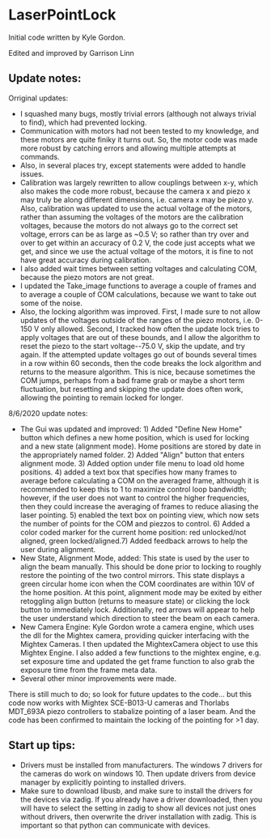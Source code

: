 # LaserPointLock

Initial code written by Kyle Gordon. 

Edited and improved by Garrison Linn

## Update notes: 
Orriginal updates:
- I squashed many bugs, mostly trivial errors (although not always trivial to find), which had prevented locking. 
- Communication with motors had not been tested to my knowledge, and these motors are quite finiky it turns out. So, the motor code was made more robust by catching errors and allowing multiple attempts at commands. 
- Also, in several places try, except statements were added to handle issues.
- Calibration was largely rewritten to allow couplings between x-y, which also makes the code more robust, because the camera x and piezo x may truly  be along different dimensions, i.e. camera x may be piezo y. Also, calibration was updated to use the actual voltage of the motors, rather than assuming the voltages of the motors are the calibration voltages, because the motors do not always go to the correct set voltage, errors can be as large as ~0.5 V; so rather than try over and over to get within an accuracy of 0.2 V, the code just accepts what we get, and since we use the actual voltage of the motors, it is fine to not have great accuracy during calibration. 
- I also added wait times between setting voltages and calculating COM, because the piezo motors are not great. 
- I updated the Take_image functions to average a couple of frames and to average a couple of COM calculations, because we want to take out some of the noise. 
- Also, the locking algorithm was improved. First, I made sure to not allow updates of the voltages outside of the ranges of the piezo motors, i.e. 0-150 V only allowed. Second, I tracked how often the update lock tries to apply voltages that are out of these bounds, and I allow the algorithm to reset the piezo to the start voltage--75.0 V, skip the update, and try again. If the attempted update voltages go out of bounds several times in a row within 60 seconds, then the code breaks the lock algorithm and returns to the measure algorithm. This is nice, because sometimes the COM jumps, perhaps from a bad frame grab or maybe a short term fluctuation, but resetting and skipping the update does often work, allowing the pointing to remain locked for longer. 

8/6/2020 update notes:
- The Gui was updated and improved: 1) Added "Define New Home" button which defines a new home position, which is used for locking and a new state (alignment mode). Home positions are stored by date in the appropriately named folder. 2) Added "Align" button that enters alignment mode. 3) Added option under file menu to load old home positions. 4) added a text box that specifies how many frames to average before calculating a COM on the averaged frame, although it is recommended to keep this to 1 to maximize control loop bandwidth; however, if the user does not want to control the higher frequencies, then they could increase the averaging of frames to reduce aliasing the laser pointing. 5) enabled the text box on pointing view, which now sets the number of points for the COM and piezzos to control. 6) Added a color coded marker for the current home position: red unlocked/not aligned, green locked/aligned.7) Added feedback arrows to help the user during alignment.
- New State, Alignment Mode, added: This state is used by the user to align the beam manually. This should be done prior to locking to roughly restore the pointing of the two control mirrors. This state displays a green circular home icon when the COM coordinates are within 10V of the home position. At this point, alignment mode may be exited by either retoggling align button (returns to measure state) or clicking the lock button to immediately lock. Additionally, red arrows will appear to help the user understand which direction to steer the beam on each camera. 
- New Camera Engine: Kyle Gordon wrote a camera engine, which uses the dll for the Mightex camera, providing quicker interfacing with the Mightex Cameras. I then updated the MightexCamera object to use this Mightex Engine. I also added a few functions to the mightex engine, e.g. set exposure time and updated the get frame function to also grab the exposure time from the frame meta data. 
- Several other minor improvements were made. 

There is still much to do; so look for future updates to the code... but this code now works with Mightex SCE-B013-U cameras and Thorlabs MDT_693A piezo controllers to stabalize pointing of a laser beam. And the code has been confirmed to maintain the locking of the pointing for >1 day. 


## Start up tips:
- Drivers must be installed from manufacturers. The windows 7 drivers for the cameras do work on windows 10. Then update drivers from device manager by explicitly pointing to installed drivers. 
- Make sure to download libusb, and make sure to install the drivers for the devices via zadig. If you already have a driver downloaded, then you will have to select the setting in zadig to show all devices not just ones without drivers, then overwrite the driver installation with zadig. This is important so that python can communicate with devices. 